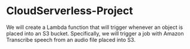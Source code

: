 # CloudServerless-Project
We will create a Lambda function that will trigger whenever an object is placed into an S3 bucket. Specifically, we will trigger a job with Amazon Transcribe speech from an audio file placed into S3.
